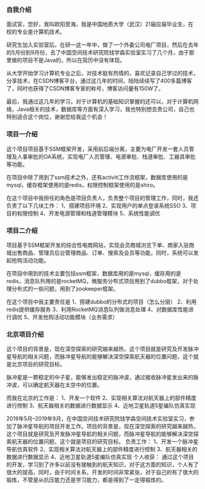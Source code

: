 ### 自我介绍

面试官，您好，我叫欧阳思海，我是中国地质大学（武汉）21届应届毕业生，在校的专业是计算机技术。

研究生加入实验室后，在研一这一年中，做了一个外委公司电厂项目，然后在去年的5月份到9月份，去了中国空间技术研究院钱学森实验室实习了几个月，由于那里做的项目不是Java的，所以在简历中没有体现。

从大学开始学习计算机专业之后，对技术挺有热情的，喜欢记录自己学过的技术，分享技术，在CSDN博客平台，通过这几年的时间，陆陆续续写了400多篇博客了，同时也获得了CSDN博客专家的称号，博客访问量有150W了。

最后，我通过这几年的学习，对于计算机的基础知识掌握的还可以，对于计算机网络，Java相关的技术，数据库等方面有深入学习，我也特别想去贵公司，自己也特别适合这个岗位，谢谢您给我这个机会！

### 项目一介绍

这个项目项目基于SSM框架开发，采用前后端分离，主要为电厂开发一套人员管理及人事审批的OA系统，实现电厂人员管理、电源审批、栈道审批、工器具审批等功能。

在项目中除了用到了ssm技术之外，还有activiti工作流框架，数据库使用的是mysql，缓存框架使用的是redis，权限控制框架使用的是shiro。

在这个项目中我担任的角色是项目负责人，负责整个项目的管理工作，同时，我还负责了以下几块工作：
1、搭建项目环境
2、实现用户的单点登录系统SSO
3、项目的权限控制
4、开发电源管理和栈道管理模块
5、系统性能调优


### 项目二介绍

项目基于SSM框架开发的综合性电商网站，实现会员商城浏览下单、商家入驻商城出售商品、管理员后台管理商品、订单、搜索及会员等功能，同时，系统可以发起抢购活动功能。

在项目中用到的技术主要包括ssm框架，数据库用的是mysql，缓存用的是redis，消息队列用的是rocketMQ，微服务分布式项目用到了dubbo框架，对于处理分布式的一些问题，用到了zookeeper框架。

在这个项目中我主要责任是
1、搭建dubbo的分布式的项目（怎么分层）
2、利用redis提供缓存服务
3、利用RocketMQ消息队列做消息处理
4、对数据库性能进行调优
5、开发抢购活动功能模块（业务需求）

### 北京项目介绍

这个项目的背景是，现在深空探索的研究越来越热，这个项目就是研究及开发脉冲星导航的相关问题，而脉冲星导航的能够解决深空探索航天器的位置问题，这个就是北京项目的研究目标。

脉冲星是一颗稳定的中子星，能够发出稳定的脉冲波，通过接收脉冲星发出来的脉冲波，可以确定航天器在太空中的位置。

而我在北京的工作是：
1、开发一个软件
2、实现相关算法对航天器上的部件精度进行控制
3、航天器相关的数据进行数据显示
4、近地卫星轨道5星编队仿真实现


2019年5月–2019年9月，在中国空间技术研究院钱学森空间技术实验室实习，参加了脉冲星导航的项目开发工作。项目的背景是，现在深空探索的研究越来越热，这个项目就是研究及开发脉冲星导航的相关问题，而脉冲星导航的能够解决深空探索航天器的位置问题，这个就是项目的研究目标。
负责工作：
1、开发一个脉冲星导航仿真软件
2、实现相关算法对航天器上的部件精度进行控制
3、航天器相关的数据进行数据显示
4、近地卫星轨道5星编队仿真实现
个人收获：
通过这个项目的开发，学习到了许多以前没有接触到的航天知识，对于这方面的知识，个人有了很大的提高，同时，由于时间关系，开发的时间非常紧张，对于自己的有了很大的锻炼，不管是从抗压能力还是学习能力，都是得到了一定得锻炼的。